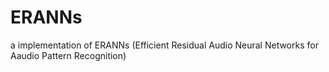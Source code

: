 # ERANNs
a implementation of ERANNs (Efficient Residual Audio Neural Networks for Aaudio Pattern Recognition)
